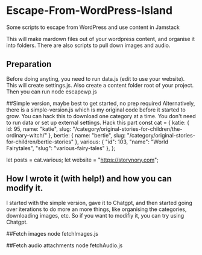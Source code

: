 # Escape-From-WordPress-Island
Some scripts to escape from WordPress and use content in Jamstack

This will make mardown files out of your wordpress content, and organise it into folders.  There
are also scripts to pull down images and audio. 

## Preparation
Before doing anyting, you need to run data.js (edit to use your website).  This will create
settings.js.   Also create a content folder root of your project. 
Then you can run node escapewp.js


##Simple version, maybe best to get started, no prep required
Alternatively, there is a simple-version.js which is my original code before it started to grow. 
You can hack this to download one category at a time.  You don't need to run data or set up external settings. Hack this part
const cat = {
  katie: {
    id: 95,
    name: "katie",
    slug: "/category/original-stories-for-children/the-ordinary-witch/"
  },
  bertie: {
    name: "bertie",
    slug: "/category/original-stories-for-children/bertie-stories"
  },
  various:   {
    "id": 103,
    "name": "World Fairytales",
    "slug": "various-fairy-tales"
  },
};

let posts = cat.various;
let website = "https://storynory.com";

## How I wrote it (with help!) and how you can modify it. 
I started with the simple version, gave it to Chatgpt, and then started going over iterations to 
do more an more things, like organising the categories, downloading images, etc.  So if you want to modifiy it,
you can try using Chatgpt.

##Fetch images 
node fetchImages.js

##Fetch audio attachments
node fetchAudio.js